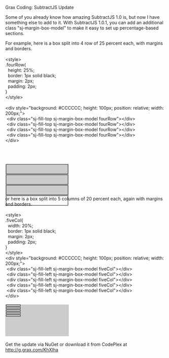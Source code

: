 Grax Coding: SubtractJS Update

Some of you already know how amazing SubtractJS 1.0 is, but now I have something else to add to it.  With SubtractJS 1.0.1, you can add an additional class "sj-margin-box-model" to make it easy to set up percentage-based sections.

For example, here is a box split into 4 row of 25 percent each, with margins and borders.
<br />
<br />
&lt;style&gt;<br />
.fourRow{<br />
&nbsp; height: 25%;<br />
&nbsp; border: 1px solid black;<br />
&nbsp; margin: 2px;<br />
&nbsp; padding: 2px;<br />
}<br />
&lt;/style&gt;<br />
<br />
&lt;div style="background: #CCCCCC; height: 100px; position: relative; width: 200px;"&gt;<br />
&nbsp;&lt;div class="sj-fill-top sj-margin-box-model fourRow"&gt;&lt;/div&gt;<br />
&nbsp;&lt;div class="sj-fill-top sj-margin-box-model fourRow"&gt;&lt;/div&gt;<br />
&nbsp;&lt;div class="sj-fill-top sj-margin-box-model fourRow"&gt;&lt;/div&gt;<br />
&nbsp;&lt;div class="sj-fill-top sj-margin-box-model fourRow"&gt;&lt;/div&gt;<br />
&lt;/div&gt;<br />
<br />
<br />
<style>
.fourRow{
  height: 25%;
  border: 1px solid black;
  margin: 2px;
  padding: 2px;
}
.fiveCol{
  width: 20%;
  border: 1px solid black;
  margin: 2px;
  padding: 2px;
}
</style>

<br />
<div style="background: #CCCCCC; height: 100px; position: relative; width: 200px;">
<div class="sj-fill-top sj-margin-box-model fourRow">
</div>
<div class="sj-fill-top sj-margin-box-model fourRow">
</div>
<div class="sj-fill-top sj-margin-box-model fourRow">
</div>
<div class="sj-fill-top sj-margin-box-model fourRow">
</div>
</div>
or here is a box split into 5 columns of 20 percent each, again with margins and borders.
<br />
<br />
&lt;style&gt;<br />
.fiveCol{<br />
&nbsp; width: 20%;<br />
&nbsp; border: 1px solid black;<br />
&nbsp; margin: 2px;<br />
&nbsp; padding: 2px;<br />
}<br />
&lt;/style&gt;<br />
&lt;div style="background: #CCCCCC; height: 100px; position: relative; width: 200px;"&gt;<br />
&nbsp;&lt;div class="sj-fill-left sj-margin-box-model fiveCol"&gt;&lt;/div&gt;<br />
&nbsp;&lt;div class="sj-fill-left sj-margin-box-model fiveCol"&gt;&lt;/div&gt;<br />
&nbsp;&lt;div class="sj-fill-left sj-margin-box-model fiveCol"&gt;&lt;/div&gt;<br />
&nbsp;&lt;div class="sj-fill-left sj-margin-box-model fiveCol"&gt;&lt;/div&gt;<br />
&nbsp;&lt;div class="sj-fill-left sj-margin-box-model fiveCol"&gt;&lt;/div&gt;<br />
&lt;/div&gt;<br />
<br />
<div style="background: #CCCCCC; height: 100px; position: relative; width: 200px;">
<div class="sj-fill-left sj-margin-box-model fiveCol">
</div>
<div class="sj-fill-left sj-margin-box-model fiveCol">
</div>
<div class="sj-fill-left sj-margin-box-model fiveCol">
</div>
<div class="sj-fill-left sj-margin-box-model fiveCol">
</div>
<div class="sj-fill-left sj-margin-box-model fiveCol">
</div>
</div>
<br />
Get the update via NuGet or download it from CodePlex at <a href="http://g.grax.com/KhXlha">http://g.grax.com/KhXlha</a>
